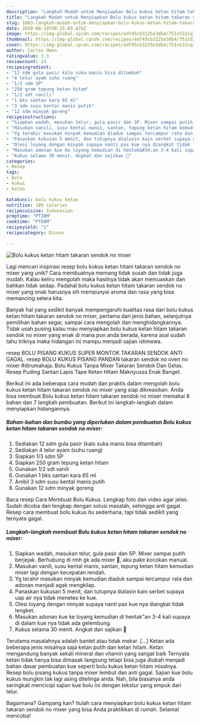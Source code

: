 ```yaml
---
description: "Langkah Mudah untuk Menyiapkan Bolu kukus ketan hitam takaran sendok no mixer Anti Gagal"
title: "Langkah Mudah untuk Menyiapkan Bolu kukus ketan hitam takaran sendok no mixer Anti Gagal"
slug: 1603-langkah-mudah-untuk-menyiapkan-bolu-kukus-ketan-hitam-takaran-sendok-no-mixer-anti-gagal
date: 2020-08-19T08:25:03.478Z
image: https://img-global.cpcdn.com/recipes/edf45cb3225e3db4/751x532cq70/bolu-kukus-ketan-hitam-takaran-sendok-no-mixer-foto-resep-utama.jpg
thumbnail: https://img-global.cpcdn.com/recipes/edf45cb3225e3db4/751x532cq70/bolu-kukus-ketan-hitam-takaran-sendok-no-mixer-foto-resep-utama.jpg
cover: https://img-global.cpcdn.com/recipes/edf45cb3225e3db4/751x532cq70/bolu-kukus-ketan-hitam-takaran-sendok-no-mixer-foto-resep-utama.jpg
author: Carlos Owen
ratingvalue: 3.3
reviewcount: 14
recipeingredient:
- "12 sdm gula pasir kalo suka manis bisa ditambah"
- "4 telur ayam suhu ruang"
- "1/3 sdm SP"
- "250 gram tepung ketan hitam"
- "1/2 sdt vanili"
- "1 bks santan kara 65 ml"
- "3 sdm susu kental manis putih"
- "12 sdm minyak goreng"
recipeinstructions:
- "Siapkan wadah, masukan telur, gula pasir dan SP. Mixer sampai putih berjejak. Berhubung di rmh gk ada mixer 🤭, aku pake kocokan manual."
- "Masukan vanili, susu kental manis, santan, tepung ketan hitam kemudian mixer lagi dengan kecepatan rendah."
- "Yg terahir masukan minyak kemudian diaduk sampai tercampur rata dan adonan menjadi agak mengkilap."
- "Panaskan kukusan 5 menit, dan tutupnya dialasin kain serbet supaya uap air nya tidak menetes ke kue."
- "Olesi loyang dengan minyak supaya nanti pas kue nya diangkat tidak lengket."
- "Masukan adonan kue ke loyang kemudian di hentak&#34;an 3-4 kali supaya di dalam kue nya tidak ada gelembung."
- "Kukus selama 30 menit. Angkat dan sajikan 🤗"
categories:
- Resep
tags:
- bolu
- kukus
- ketan

katakunci: bolu kukus ketan 
nutrition: 189 calories
recipecuisine: Indonesian
preptime: "PT30M"
cooktime: "PT60M"
recipeyield: "2"
recipecategory: Dinner

---
```



![Bolu kukus ketan hitam takaran sendok no mixer](https://img-global.cpcdn.com/recipes/edf45cb3225e3db4/751x532cq70/bolu-kukus-ketan-hitam-takaran-sendok-no-mixer-foto-resep-utama.jpg)

Lagi mencari inspirasi resep bolu kukus ketan hitam takaran sendok no mixer yang unik? Cara membuatnya memang tidak susah dan tidak juga mudah. Kalau keliru mengolah maka hasilnya tidak akan memuaskan dan bahkan tidak sedap. Padahal bolu kukus ketan hitam takaran sendok no mixer yang enak harusnya sih mempunyai aroma dan rasa yang bisa memancing selera kita.

Banyak hal yang sedikit banyak mempengaruhi kualitas rasa dari bolu kukus ketan hitam takaran sendok no mixer, pertama dari jenis bahan, selanjutnya pemilihan bahan segar, sampai cara mengolah dan menghidangkannya. Tidak usah pusing kalau mau menyiapkan bolu kukus ketan hitam takaran sendok no mixer yang enak di mana pun anda berada, karena asal sudah tahu triknya maka hidangan ini mampu menjadi sajian istimewa.

resep BOLU PISANG KUKUS SUPER MONTOK TAKARAN SENDOK ANTI GAGAL. resep BOLU KUKUS PISANG PANDAN takaran sendok no oven no mixer #dirumahaja. Bolu Kukus Tanpa Mixer Takaran Sendok Dan Gelas. Resep Puding Santan Lapis Tape Ketan Hitam Maknyusss Enak Banget.


Berikut ini ada beberapa cara mudah dan praktis dalam mengolah bolu kukus ketan hitam takaran sendok no mixer yang siap dikreasikan. Anda bisa membuat Bolu kukus ketan hitam takaran sendok no mixer memakai 8 bahan dan 7 langkah pembuatan. Berikut ini langkah-langkah dalam menyiapkan hidangannya.

<!--inarticleads1-->

##### Bahan-bahan dan bumbu yang diperlukan dalam pembuatan Bolu kukus ketan hitam takaran sendok no mixer:

1. Sediakan 12 sdm gula pasir (kalo suka manis bisa ditambah)
1. Sediakan 4 telur ayam (suhu ruang)
1. Siapkan 1/3 sdm SP
1. Siapkan 250 gram tepung ketan hitam
1. Gunakan 1/2 sdt vanili
1. Gunakan 1 bks santan kara 65 ml
1. Ambil 3 sdm susu kental manis putih
1. Gunakan 12 sdm minyak goreng


Baca resep Cara Membuat Bolu Kukus. Lengkap foto dan video agar jelas. Sudah dicoba dan lengkap dengan solusi masalah, sehingga anti gagal. Resep cara membuat bolu kukus itu sederhana, tapi tidak sedikit yang ternyata gagal. 

<!--inarticleads2-->

##### Langkah-langkah membuat Bolu kukus ketan hitam takaran sendok no mixer:

1. Siapkan wadah, masukan telur, gula pasir dan SP. Mixer sampai putih berjejak. Berhubung di rmh gk ada mixer 🤭, aku pake kocokan manual.
1. Masukan vanili, susu kental manis, santan, tepung ketan hitam kemudian mixer lagi dengan kecepatan rendah.
1. Yg terahir masukan minyak kemudian diaduk sampai tercampur rata dan adonan menjadi agak mengkilap.
1. Panaskan kukusan 5 menit, dan tutupnya dialasin kain serbet supaya uap air nya tidak menetes ke kue.
1. Olesi loyang dengan minyak supaya nanti pas kue nya diangkat tidak lengket.
1. Masukan adonan kue ke loyang kemudian di hentak&#34;an 3-4 kali supaya di dalam kue nya tidak ada gelembung.
1. Kukus selama 30 menit. Angkat dan sajikan 🤗


Terutama masalahnya adalah bantet atau tidak mekar. […] Ketan ada beberapa jenis misalnya saja ketan putih dan ketan hitam. Ketan mengandung banyak sekali mineral dan vitamin yang sangat baik Ternyata ketan tidak hanya bisa dimasak langsung tetapi bisa juga diubah menjadi bahan dasar pembuatan kue seperti bolu kukus ketan hitam misalnya. Resep bolu pisang kukus tanpa mixer lembut dan anti gagal. Sajian kue bolu kukus mungkin tak lagi asing ditelinga anda. Nah, bila biasanya anda seringkali mencicipi sajian kue bolu ini dengan tekstur yang empuk dari telur. 

Bagaimana? Gampang kan? Itulah cara menyiapkan bolu kukus ketan hitam takaran sendok no mixer yang bisa Anda praktikkan di rumah. Selamat mencoba!
